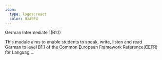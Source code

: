 ```yaml
---
icon:
  type: logos:react
  color: 03A9F4
---
```

German Intermediate 1(B1.1)

This module aims to enable students to speak, write, listen and read German to level B1.1 of the Common European Framework Reference(CEFR) for Languag ... 
